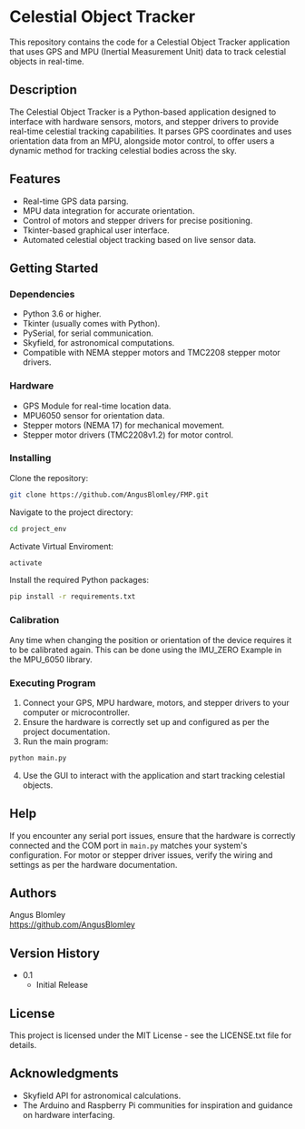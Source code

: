 # Celestial Object Tracker

This repository contains the code for a Celestial Object Tracker application that uses GPS and MPU (Inertial Measurement Unit) data to track celestial objects in real-time.

## Description

The Celestial Object Tracker is a Python-based application designed to interface with hardware sensors, motors, and stepper drivers to provide real-time celestial tracking capabilities. It parses GPS coordinates and uses orientation data from an MPU, alongside motor control, to offer users a dynamic method for tracking celestial bodies across the sky.

## Features

- Real-time GPS data parsing.
- MPU data integration for accurate orientation.
- Control of motors and stepper drivers for precise positioning.
- Tkinter-based graphical user interface.
- Automated celestial object tracking based on live sensor data.

## Getting Started

### Dependencies

- Python 3.6 or higher.
- Tkinter (usually comes with Python).
- PySerial, for serial communication.
- Skyfield, for astronomical computations.
- Compatible with NEMA stepper motors and TMC2208 stepper motor drivers.

### Hardware

- GPS Module for real-time location data.
- MPU6050 sensor for orientation data.
- Stepper motors (NEMA 17) for mechanical movement.
- Stepper motor drivers (TMC2208v1.2) for motor control.

### Installing

Clone the repository:

```bash
git clone https://github.com/AngusBlomley/FMP.git
```

Navigate to the project directory:

```bash
cd project_env
```

Activate Virtual Enviroment:

```bash
activate
```

Install the required Python packages:

```bash
pip install -r requirements.txt
```

### Calibration

Any time when changing the position or orientation of the device requires it to be calibrated again. This can be done using the IMU_ZERO Example in the MPU_6050 library.

### Executing Program

1. Connect your GPS, MPU hardware, motors, and stepper drivers to your computer or microcontroller.
2. Ensure the hardware is correctly set up and configured as per the project documentation.
3. Run the main program:

```bash
python main.py
```

4. Use the GUI to interact with the application and start tracking celestial objects.

## Help

If you encounter any serial port issues, ensure that the hardware is correctly connected and the COM port in `main.py` matches your system's configuration. For motor or stepper driver issues, verify the wiring and settings as per the hardware documentation.

## Authors

Angus Blomley  
https://github.com/AngusBlomley

## Version History

- 0.1
  - Initial Release

## License

This project is licensed under the MIT License - see the LICENSE.txt file for details.

## Acknowledgments

- Skyfield API for astronomical calculations.
- The Arduino and Raspberry Pi communities for inspiration and guidance on hardware interfacing.
